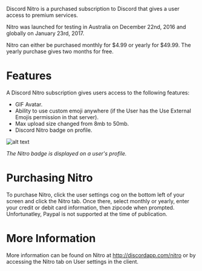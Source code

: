 <!-- TITLE: Nitro -->

Discord Nitro is a purchased subscription to Discord that gives a user access to premium services.

Nitro was launched for testing in Australia on December 22nd, 2016 and globally on January 23rd, 2017.

Nitro can either be purchased monthly for $4.99 or yearly for $49.99. The yearly purchase gives two months for free.

# Features
A Discord Nitro subscription gives users access to the following features:

* GIF Avatar.
* Ability to use custom emoji anywhere (if the User has the Use External Emojis permission in that server).
* Max upload size changed from 8mb to 50mb.
* Discord Nitro badge on profile.

![alt text](http://i.imgur.com/lfcwidp.png?2)

*The Nitro badge is displayed on a user's profile.*
# Purchasing Nitro
To purchase Nitro, click the user settings cog on the bottom left of your screen and click the Nitro tab. Once there, select monthly or yearly, enter your credit or debit card information, then zipcode when prompted. Unfortunatley, Paypal is not supported at the time of publication.

# More Information
More information can be found on Nitro at http://discordapp.com/nitro or by accessing the Nitro tab on User settings in the client.